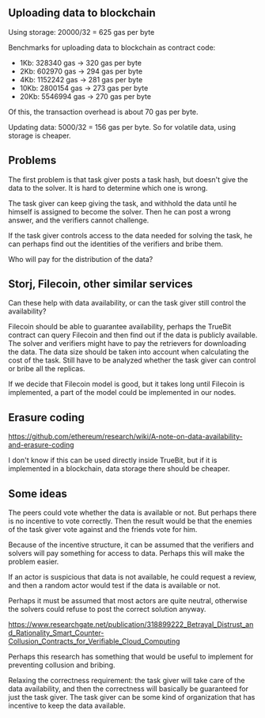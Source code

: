 ## Uploading data to blockchain

Using storage: 20000/32 = 625 gas per byte

Benchmarks for uploading data to blockchain as contract code:
 * 1Kb: 328340 gas -> 320 gas per byte
 * 2Kb: 602970 gas -> 294 gas per byte
 * 4Kb: 1152242 gas -> 281 gas per byte
 * 10Kb: 2800154 gas -> 273 gas per byte
 * 20Kb: 5546994 gas -> 270 gas per byte

Of this, the transaction overhead is about 70 gas per byte.

Updating data: 5000/32 = 156 gas per byte. So for volatile data, using storage is cheaper.

## Problems

The first problem is that task giver posts a task hash, but doesn't give the data to the solver. It is hard to determine which one is wrong.

The task giver can keep giving the task, and withhold the data until he himself is assigned to become the solver. Then he can post a wrong answer, and the verifiers cannot challenge.

If the task giver controls access to the data needed for solving the task, he can perhaps find out the identities of the verifiers and bribe them.

Who will pay for the distribution of the data?

## Storj, Filecoin, other similar services

Can these help with data availability, or can the task giver still control the availability?

Filecoin should be able to guarantee availability, perhaps the TrueBit contract can query Filecoin and then find out if the data is publicly available. The solver and verifiers might have to pay the retrievers for downloading the data. The data size should be taken into account when calculating the cost of the task. Still have to be analyzed whether the task giver can control or bribe all the replicas.

If we decide that Filecoin model is good, but it takes long until Filecoin is implemented, a part of the model could be implemented in our nodes.

## Erasure coding

https://github.com/ethereum/research/wiki/A-note-on-data-availability-and-erasure-coding

I don't know if this can be used directly inside TrueBit, but if it is implemented in a blockchain, data storage there should be cheaper.

## Some ideas

The peers could vote whether the data is available or not. But perhaps there is no incentive to vote correctly. Then the result would be that the enemies of the task giver vote against and the friends vote for him.

Because of the incentive structure, it can be assumed that the verifiers and solvers will pay something for access to data. Perhaps this will make the problem easier.

If an actor is suspicious that data is not available, he could request a review, and then a random actor would test if the data is available or not.

Perhaps it must be assumed that most actors are quite neutral, otherwise the solvers could refuse to post the correct solution anyway.

https://www.researchgate.net/publication/318899222_Betrayal_Distrust_and_Rationality_Smart_Counter-Collusion_Contracts_for_Verifiable_Cloud_Computing

Perhaps this research has something that would be useful to implement for preventing collusion and bribing.

Relaxing the correctness requirement: the task giver will take care of the data availability, and then the correctness will basically be guaranteed for just the task giver. The task giver can be some kind of organization that has incentive to keep the data available.

